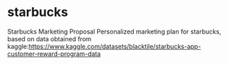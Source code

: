 # starbucks
Starbucks Marketing Proposal
Personalized marketing plan for starbucks, based on data obtained from kaggle:https://www.kaggle.com/datasets/blacktile/starbucks-app-customer-reward-program-data 
